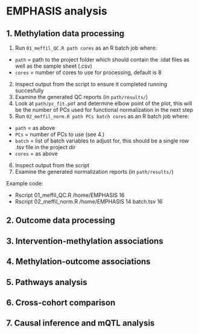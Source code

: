# EMPHASIS analysis
## 1. Methylation data processing
1. Run `01_meffil_QC.R path cores` as an R batch job where:
* `path` = path to the project folder which should contain the .idat files as well as the sample sheet (.csv)
* `cores` = number of cores to use for processing, default is 8
2. Inspect output from the script to ensure it completed running succesfully
3. Examine the generated QC reports (in `path/results/`)
4. Look at `path/pc_fit.pdf` and determine elbow point of the plot, this will be the number of PCs used for functional normalization in the next step
5. Run `02_meffil_norm.R path PCs batch cores` as an R batch job where:
* `path` = as above
* `PCs` = number of PCs to use (see 4.)
* `batch` = list of batch variables to adjust for, this should be a single row .tsv file in the project dir
* `cores` = as above
6. Inspect output from the script
7. Examine the generated normalization reports (in `path/results/`)

Example code:
* Rscript 01_meffil_QC.R /home/EMPHASIS 16
* Rscript 02_meffil_norm.R /home/EMPHASIS 14 batch.tsv 16

## 2. Outcome data processing
## 3. Intervention-methylation associations
## 4. Methylation-outcome associations
## 5. Pathways analysis
## 6. Cross-cohort comparison
## 7. Causal inference and mQTL analysis
